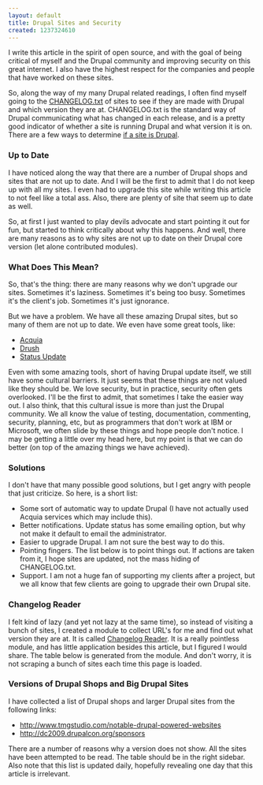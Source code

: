 ```yaml
---
layout: default
title: Drupal Sites and Security
created: 1237324610
---
```

I write this article in the spirit of open source, and with the goal of being critical of myself and the Drupal community and improving security on this great internet.  I also have the highest respect for the companies and people that have worked on these sites.

So, along the way of my many Drupal related readings, I often find myself going to the [CHANGELOG.txt](http://cvs.drupal.org/viewvc.py/drupal/drupal/CHANGELOG.txt?view=co "Recent version of CHANGELOG.txt") of sites to see if they are made with Drupal and which version they are at.  CHANGELOG.txt is the standard way of Drupal communicating what has changed in each release, and is a pretty good indicator of whether a site is running Drupal and what version it is on.  There are a few ways to determine [if a site is Drupal](http://www.lullabot.com/articles/is-site-running-drupal).

### Up to Date

I have noticed along the way that there are a number of Drupal shops and sites that are not up to date.  And I will be the first to admit that I do not keep up with all my sites.  I even had to upgrade this site while writing this article to not feel like a total ass.  Also, there are plenty of site that seem up to date as well.

So, at first I just wanted to play devils advocate and start pointing it out for fun, but started to think critically about why this happens.  And well, there are many reasons as to why sites are not up to date on their Drupal core version (let alone contributed modules). 

### What Does This Mean?

So, that's the thing: there are many reasons why we don't upgrade our sites.  Sometimes it's laziness.  Sometimes it's being too busy.  Sometimes it's the client's job.  Sometimes it's just ignorance.

But we have a problem.  We have all these amazing Drupal sites, but so many of them are not up to date.  We even have some great tools, like:

* [Acquia](http://acquia.com/products-services/acquia-network)
* [Drush](http://drupal.org/project/drush)
* [Status Update](http://drupal.org/project/update_status)

Even with some amazing tools, short of having Drupal update itself, we still have some cultural barriers.  It just seems that these things are not valued like they should be.  We love security, but in practice, security often gets overlooked.  I'll be the first to admit, that sometimes I take the easier way out.  I also think, that this cultural issue is more than just the Drupal community.  We all know the value of testing, documentation, commenting, security, planning, etc, but as programmers that don't work at IBM or Microsoft, we often slide by these things and hope people don't notice.  I may be getting a little over my head here, but my point is that we can do better (on top of the amazing things we have achieved).

### Solutions

I don't have that many possible good solutions, but I get angry with people that just criticize.  So here, is a short list:

* Some sort of automatic way to update Drupal (I have not actually used Acquia services which may include this).
* Better notifications.  Update status has some emailing option, but why not make it default to email the administrator.
* Easier to upgrade Drupal.  I am not sure the best way to do this.
* Pointing fingers.  The list below is to point things out.  If actions are taken from it, I hope sites are updated, not the mass hiding of CHANGELOG.txt.
* Support.  I am not a huge fan of supporting my clients after a project, but we all know that few clients are going to upgrade their own Drupal site.

### Changelog Reader

I felt kind of lazy (and yet not lazy at the same time), so instead of visiting a bunch of sites, I created a module to collect URL's for me and find out what version they are at.  It is called [Changelog Reader](http://drupal.org/project/changelogreader).  It is a really pointless module, and has little application besides this article, but I figured I would share.  The table below is generated from the module.  And don't worry, it is not scraping a bunch of sites each time this page is loaded.

### Versions of Drupal Shops and Big Drupal Sites

I have collected a list of Drupal shops and larger Drupal sites from the following links:

* http://www.tmgstudio.com/notable-drupal-powered-websites
* http://dc2009.drupalcon.org/sponsors

There are a number of reasons why a version does not show.  All the sites have been attempted to be read.  The table should be in the right sidebar.  Also note that this list is updated daily, hopefully revealing one day that this article is irrelevant.
